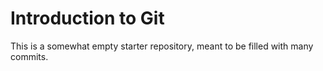 # Introduction to Git
This is a somewhat empty starter repository, meant to be filled with many commits.